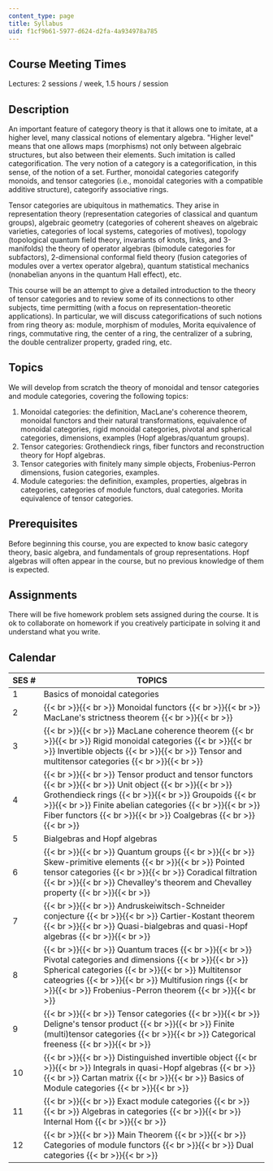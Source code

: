 ```yaml
---
content_type: page
title: Syllabus
uid: f1cf9b61-5977-d624-d2fa-4a934978a785
---
```


Course Meeting Times
--------------------

Lectures: 2 sessions / week, 1.5 hours / session

Description
-----------

An important feature of category theory is that it allows one to imitate, at a higher level, many classical notions of elementary algebra. "Higher level" means that one allows maps (morphisms) not only between algebraic structures, but also between their elements. Such imitation is called categorification. The very notion of a category is a categorification, in this sense, of the notion of a set. Further, monoidal categories categorify monoids, and tensor categories (i.e., monoidal categories with a compatible additive structure), categorify associative rings.

Tensor categories are ubiquitous in mathematics. They arise in representation theory (representation categories of classical and quantum groups), algebraic geometry (categories of coherent sheaves on algebraic varieties, categories of local systems, categories of motives), topology (topological quantum field theory, invariants of knots, links, and 3-manifolds) the theory of operator algebras (bimodule categories for subfactors), 2-dimensional conformal field theory (fusion categories of modules over a vertex operator algebra), quantum statistical mechanics (nonabelian anyons in the quantum Hall effect), etc.

This course will be an attempt to give a detailed introduction to the theory of tensor categories and to review some of its connections to other subjects, time permitting (with a focus on representation-theoretic applications). In particular, we will discuss categorifications of such notions from ring theory as: module, morphism of modules, Morita equivalence of rings, commutative ring, the center of a ring, the centralizer of a subring, the double centralizer property, graded ring, etc.

Topics
------

We will develop from scratch the theory of monoidal and tensor categories and module categories, covering the following topics:

1.  Monoidal categories: the definition, MacLane's coherence theorem, monoidal functors and their natural transformations, equivalence of monoidal categories, rigid monoidal categories, pivotal and spherical categories, dimensions, examples (Hopf algebras/quantum groups).
2.  Tensor categories: Grothendieck rings, fiber functors and reconstruction theory for Hopf algebras.
3.  Tensor categories with finitely many simple objects, Frobenius-Perron dimensions, fusion categories, examples.
4.  Module categories: the definition, examples, properties, algebras in categories, categories of module functors, dual categories. Morita equivalence of tensor categories.

Prerequisites
-------------

Before beginning this course, you are expected to know basic category theory, basic algebra, and fundamentals of group representations. Hopf algebras will often appear in the course, but no previous knowledge of them is expected.

Assignments
-----------

There will be five homework problem sets assigned during the course. It is ok to collaborate on homework if you creatively participate in solving it and understand what you write.

Calendar
--------

| SES # | TOPICS |
| --- | --- |
| 1 | Basics of monoidal categories |
| 2 |  {{< br >}}{{< br >}} Monoidal functors {{< br >}}{{< br >}} MacLane's strictness theorem {{< br >}}{{< br >}}  |
| 3 |  {{< br >}}{{< br >}} MacLane coherence theorem {{< br >}}{{< br >}} Rigid monoidal categories {{< br >}}{{< br >}} Invertible objects {{< br >}}{{< br >}} Tensor and multitensor categories {{< br >}}{{< br >}}  |
| 4 |  {{< br >}}{{< br >}} Tensor product and tensor functors {{< br >}}{{< br >}} Unit object {{< br >}}{{< br >}} Grothendieck rings {{< br >}}{{< br >}} Groupoids {{< br >}}{{< br >}} Finite abelian categories {{< br >}}{{< br >}} Fiber functors {{< br >}}{{< br >}} Coalgebras {{< br >}}{{< br >}}  |
| 5 | Bialgebras and Hopf algebras |
| 6 |  {{< br >}}{{< br >}} Quantum groups {{< br >}}{{< br >}} Skew-primitive elements {{< br >}}{{< br >}} Pointed tensor categories {{< br >}}{{< br >}} Coradical filtration {{< br >}}{{< br >}} Chevalley's theorem and Chevalley property {{< br >}}{{< br >}}  |
| 7 |  {{< br >}}{{< br >}} Andruskeiwitsch-Schneider conjecture {{< br >}}{{< br >}} Cartier-Kostant theorem {{< br >}}{{< br >}} Quasi-bialgebras and quasi-Hopf algebras {{< br >}}{{< br >}}  |
| 8 |  {{< br >}}{{< br >}} Quantum traces {{< br >}}{{< br >}} Pivotal categories and dimensions {{< br >}}{{< br >}} Spherical categories {{< br >}}{{< br >}} Multitensor cateogries {{< br >}}{{< br >}} Multifusion rings {{< br >}}{{< br >}} Frobenius-Perron theorem {{< br >}}{{< br >}}  |
| 9 |  {{< br >}}{{< br >}} Tensor categories {{< br >}}{{< br >}} Deligne's tensor product {{< br >}}{{< br >}} Finite (multi)tensor categories {{< br >}}{{< br >}} Categorical freeness {{< br >}}{{< br >}}  |
| 10 |  {{< br >}}{{< br >}} Distinguished invertible object {{< br >}}{{< br >}} Integrals in quasi-Hopf algebras {{< br >}}{{< br >}} Cartan matrix {{< br >}}{{< br >}} Basics of Module categories {{< br >}}{{< br >}}  |
| 11 |  {{< br >}}{{< br >}} Exact module categories {{< br >}}{{< br >}} Algebras in categories {{< br >}}{{< br >}} Internal Hom {{< br >}}{{< br >}}  |
| 12 |  {{< br >}}{{< br >}} Main Theorem {{< br >}}{{< br >}} Categories of module functors {{< br >}}{{< br >}} Dual categories {{< br >}}{{< br >}}